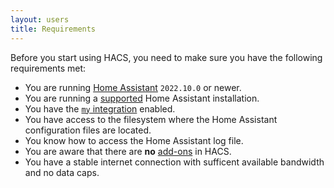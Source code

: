 ```yaml
---
layout: users
title: Requirements
---
```


Before you start using HACS, you need to make sure you have the following requirements met:

- You are running [Home Assistant](https://www.home-assistant.io/) `2022.10.0` or newer.
- You are running a [supported](https://github.com/home-assistant/architecture/blob/master/adr/0012-define-supported-installation-method.md) Home Assistant installation.
- You have the [`my` integration](https://www.home-assistant.io/integrations/my/) enabled.
- You have access to the filesystem where the Home Assistant configuration files are located.
- You know how to access the Home Assistant log file.
- You are aware that there are **no** [add-ons](https://www.home-assistant.io/docs/glossary/#add-on) in HACS.
- You have a stable internet connection with sufficent available bandwidth and no data caps.
